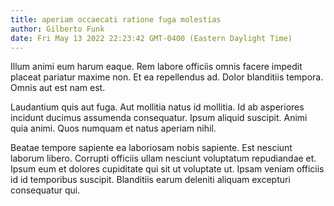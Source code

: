 ```yaml
---
title: aperiam occaecati ratione fuga molestias
author: Gilberto Funk
date: Fri May 13 2022 22:23:42 GMT-0400 (Eastern Daylight Time)
---
```

Illum animi eum harum eaque. Rem labore officiis omnis facere impedit placeat pariatur maxime non. Et ea repellendus ad. Dolor blanditiis tempora. Omnis aut est nam est.

 Laudantium quis aut fuga. Aut mollitia natus id mollitia. Id ab asperiores incidunt ducimus assumenda consequatur. Ipsum aliquid suscipit. Animi quia animi. Quos numquam et natus aperiam nihil.

 Beatae tempore sapiente ea laboriosam nobis sapiente. Est nesciunt laborum libero. Corrupti officiis ullam nesciunt voluptatum repudiandae et. Ipsum eum et dolores cupiditate qui sit ut voluptate ut. Ipsam veniam officiis id id temporibus suscipit. Blanditiis earum deleniti aliquam excepturi consequatur qui.